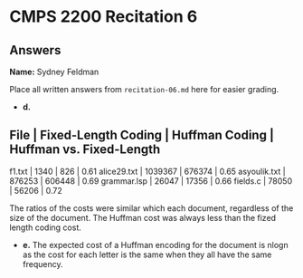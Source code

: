 # CMPS 2200 Recitation 6
## Answers

**Name:** Sydney Feldman


Place all written answers from `recitation-06.md` here for easier grading.



- **d.**

File | Fixed-Length Coding | Huffman Coding | Huffman vs. Fixed-Length
----------------------------------------------------------------------
f1.txt       | 1340    | 826    | 0.61
alice29.txt  | 1039367 | 676374 | 0.65
asyoulik.txt | 876253  | 606448 | 0.69
grammar.lsp  | 26047   | 17356  | 0.66
fields.c     | 78050   | 56206  | 0.72

The ratios of the costs were similar which each document, regardless of the size of the document. The Huffman cost was always less than the fized length coding cost. 


- **e.**
  The expected cost of a Huffman encoding for the document is nlogn as the cost for each letter is the same when they all have the same frequency. 


